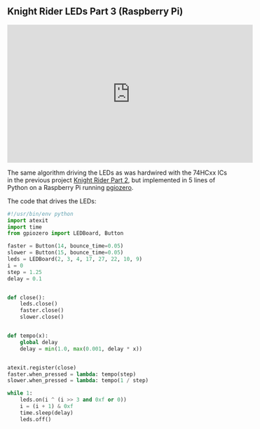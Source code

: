 Knight Rider LEDs Part 3 (Raspberry Pi)
---------------------------------------

<iframe width="560" height="315" src="https://www.youtube.com/embed/PsVcLdAyAcU" frameborder="0" allow="accelerometer; autoplay; encrypted-media; gyroscope; picture-in-picture" allowfullscreen></iframe>

The same algorithm driving the LEDs as was hardwired with the 74HCxx ICs in the previous project [Knight Rider Part 2](knightrider2), but implemented in 5 lines of Python on a Raspberry Pi running [pgiozero](https://gpiozero.readthedocs.io/).

The code that drives the LEDs:

```python
#!/usr/bin/env python
import atexit
import time
from gpiozero import LEDBoard, Button

faster = Button(14, bounce_time=0.05)
slower = Button(15, bounce_time=0.05)
leds = LEDBoard(2, 3, 4, 17, 27, 22, 10, 9)
i = 0
step = 1.25
delay = 0.1


def close():
    leds.close()
    faster.close()
    slower.close()


def tempo(x):
    global delay
    delay = min(1.0, max(0.001, delay * x))


atexit.register(close)
faster.when_pressed = lambda: tempo(step)
slower.when_pressed = lambda: tempo(1 / step)

while 1:
    leds.on(i ^ (i >> 3 and 0xf or 0))
    i = (i + 1) & 0xf
    time.sleep(delay)
    leds.off()
```
